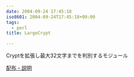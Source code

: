 ```yaml
---
date: 2004-09-24 17:45:18
iso8601: 2004-09-24T17:45:18+09:00
tags:
  - perl
title: LargeCrypt

---
```


<div class="entry-body">
  <p>Cryptを拡張し最大32文字までを判別するモジュール</p>

  <p><a href="https://www.nqou.net">配布・説明</a></p>
</div>
